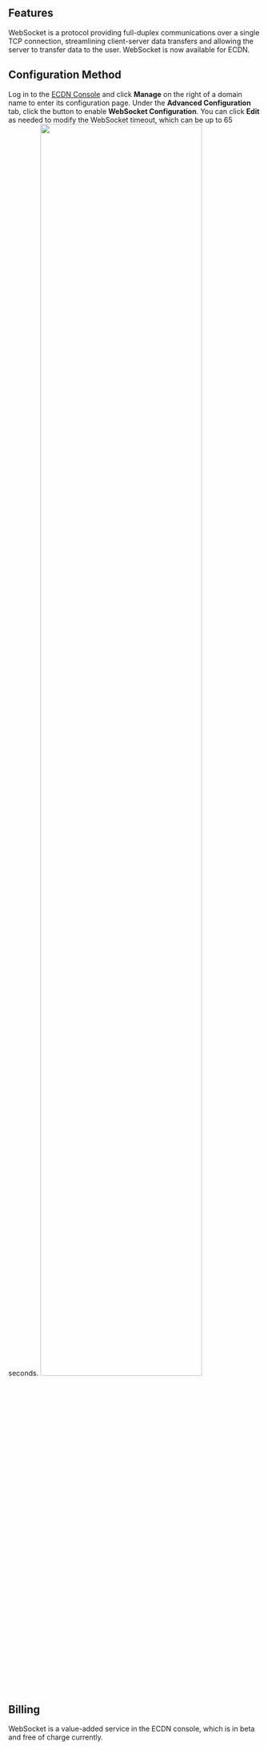
## Features
WebSocket is a protocol providing full-duplex communications over a single TCP connection, streamlining client-server data transfers and allowing the server to transfer data to the user. WebSocket is now available for ECDN.

## Configuration Method
Log in to the [ECDN Console](https://console.cloud.tencent.com/dsa) and click **Manage** on the right of a domain name to enter its configuration page. Under the **Advanced Configuration** tab, click the button to enable **WebSocket Configuration**. You can click **Edit** as needed to modify the WebSocket timeout, which can be up to 65 seconds.
 <img src="https://main.qcloudimg.com/raw/a7d3635ce62b095bdc16442b54f865e8.png" style="width:80%">
 
## Billing
WebSocket is a value-added service in the ECDN console, which is in beta and free of charge currently.
